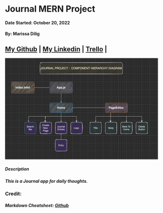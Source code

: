 # Journal MERN Project

#### Date Started: October 20, 2022

#### By: Marissa Dilig

## [My Github](https://github.com/maripd) | [My Linkedin](https://www.linkedin.com/in/marissa-dilig-6ba71923a/) | [Trello](https://trello.com/b/78Bt7G4o/wordzzled) | []()

![Diagram](frontend-diagram.png)

##### **Description**

##### This is a Journal app for daily thoughts. 

### Credit:

##### Markdown Cheatsheet: [Github](github.com)
